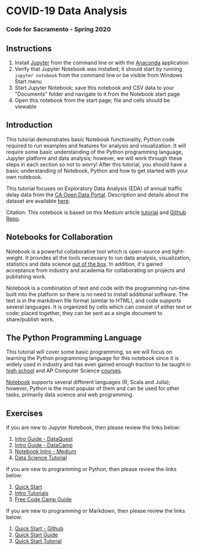 # COVID-19 Data Analysis

### Code for Sacramento - Spring 2020

## Instructions

1. Install [Jupyter](https://jupyter.org/install) from the command line or with the [Anaconda](https://www.anaconda.com/distribution/) application
2. Verify that Jupyter Notebook was installed; it should start by running `jupyter notebook` from the command line or be visible from Windows Start menu
3. Start Jupyter Notebook; save this notebook and CSV data to your "Documents" folder and navigate to it from the Notebook start page
4. Open this notebook from the start page; file and cells should be viewable

## Introduction

This tutorial demonstrates basic Notebook functionality, Python code required to run examples and features for analysis and visualization. It will require some basic understanding of the Python programming language, Jupyter platform and data analysis; however, we will work through these steps in each section so not to worry! After this tutorial, you should have a basic understanding of Notebook, Python and how to get started with your own notebook.

This tutorial focuses on Exploratory Data Analysis (EDA) of annual traffic delay data from the [CA Open Data Portal](https://data.ca.gov/). Description and details about the dataset are available [here](https://data.ca.gov/dataset/caltrans-annual-vehicle-delay).

Citation: This notebook is based on this Medium article [tutorial](https://medium.com/python-pandemonium/introduction-to-exploratory-data-analysis-in-python-8b6bcb55c190) and [Github Repo](https://github.com/kadnan/EDA_Python/).

## Notebooks for Collaboration

Notebook is a powerful collaborative tool which is open-source and light-weight. It provides all the tools necessary to run data analysis, visualization, statistics and data science [out of the box](https://jupyter.org/jupyter-book/01/what-is-data-science.html). In addition, it's gained acceptance from industry and academia for collaborating on projects and publishing work.

Notebook is a combination of text and code with the programming run-time built into the platform so there is no need to install additional software. The text is in the markdown file format (similar to HTML), and code supports several languages. It is organized by cells which can consist of either text or code; placed together, they can be sent as a single document to share/publish work.

## The Python Programming Language

This tutorial will cover some basic programming, so we will focus on learning the Python programming language for this notebook since it is widely used in industry and has even gained enough traction to be taught in [high school](https://codehs.com/info/curriculum/intropython) and AP Computer Science [courses](https://code.org/educate/curriculum/high-school).

[Notebook](https://jupyter.org/) supports several different languages (R, Scala and Julia); however, Python is the most popular of them and can be used for other tasks, primarily data science and web programming.

## Exercises

If you are new to Jupyter Notebook, then please review the links below:

1. [Intro Guide - DataQuest](https://www.dataquest.io/blog/jupyter-notebook-tutorial/)
2. [Intro Guide - DataCamp](https://www.datacamp.com/community/tutorials/tutorial-jupyter-notebook)
3. [Notebook Intro - Medium](https://towardsdatascience.com/a-beginners-tutorial-to-jupyter-notebooks-1b2f8705888a)
4. [Data Science Tutorial](https://jupyter.org/jupyter-book/01/what-is-data-science.html)

If you are new to programming or Python, then please review the links below:

1. [Quick Start](https://www.python.org/about/gettingstarted/)
2. [Intro Tutorials](https://realpython.com/learning-paths/python3-introduction/)
3. [Free Code Camp Guide](https://guide.freecodecamp.org/python/)

If you are new to programming or Markdown, then please review the links below:

1. [Quick Start - Github](https://guides.github.com/features/mastering-markdown/)
2. [Quick Start Guide](https://www.markdownguide.org/getting-started/)
3. [Quick Start Tutorial](https://www.markdowntutorial.com/)
